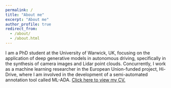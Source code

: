 ```yaml
---
permalink: /
title: "About me"
excerpt: "About me"
author_profile: true
redirect_from: 
  - /about/
  - /about.html
---
```

<!-- Global site tag (gtag.js) - Google Analytics -->
<script async src="https://www.googletagmanager.com/gtag/js?id=UA-149714426-1"></script>
<script>
  window.dataLayer = window.dataLayer || [];
  function gtag(){dataLayer.push(arguments);}
  gtag('js', new Date());

  gtag('config', 'UA-149714426-1');
</script>
I am a PhD student at the University of Warwick, UK, focusing on the application of deep generative models in autonomous driving, specifically in the synthesis of camera images and Lidar point clouds. Concurrently, I work as a machine learning researcher in the European Union-funded project, Hi-Drive, where I am involved in the development of a semi-automated annotation tool called ML-ADA. [Click here to view my CV.](../assets/Hamed_CV.pdf)